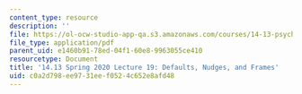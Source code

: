 ```yaml
---
content_type: resource
description: ''
file: https://ol-ocw-studio-app-qa.s3.amazonaws.com/courses/14-13-psychology-and-economics-spring-2020/c0a2d798ee9731eef0524c652e8afd48_MIT14_13S20_lec19.pdf
file_type: application/pdf
parent_uid: e1460b91-78ed-04f1-60e8-9963055ce410
resourcetype: Document
title: '14.13 Spring 2020 Lecture 19: Defaults, Nudges, and Frames'
uid: c0a2d798-ee97-31ee-f052-4c652e8afd48
---
```

